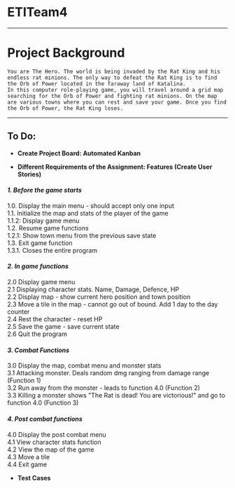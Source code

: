 # **ETITeam4**
---
# Project Background
```
You are The Hero. The world is being invaded by the Rat King and his endless rat minions. The only way to defeat the Rat King is to find the Orb of Power located in the faraway land of Katalina.
In this computer role-playing game, you will travel around a grid map searching for the Orb of Power and fighting rat minions. On the map are various towns where you can rest and save your game. Once you find the Orb of Power, the Rat King loses.
```
---
## To Do: 
+ **Create Project Board: Automated Kanban**        

+ **Different Requirements of the Assignment: Features (Create User Stories)**        
#### *1. Before the game starts*      
1.0. Display the main menu - should accept only one input    
1.1. Initialize the map and stats of the player of the game  
1.1.2: Display game menu  
1.2. Resume game functions  
1.2.1: Show town menu from the previous save state  
1.3. Exit game function  
1.3.1. Closes the entire program  

#### *2. In game functions*        
2.0 Display game menu    
2.1 Displaying character stats. Name, Damage, Defence, HP   
2.2 Display map - show current hero position and town position   
2.3 Move a tile in the map - cannot go out of bound. Add 1 day to the day counter   
2.4 Rest the character - reset HP   
2.5 Save the game - save current state   
2.6 Quit the program  

#### *3. Combat Functions*    
3.0 Display the map, combat menu and monster stats  
3.1 Attacking monster. Deals random dmg ranging from damage range (Function 1)  
3.2 Run away from the monster - leads to function 4.0 (Function 2)  
3.3 Killing a monster shows "The Rat is dead! You are victorious!" and go to function 4.0 (Function 3)  

#### *4. Post combat functions*    
4.0 Display the post combat menu  
4.1 View character stats function  
4.2 View the map of the game  
4.3 Move a tile  
4.4 Exit game  


+ **Test Cases**   
